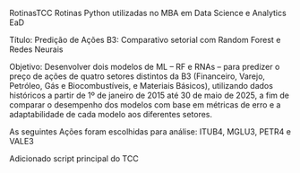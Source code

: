 RotinasTCC
Rotinas Python utilizadas no MBA em Data Science e Analytics EaD

Título: Predição de Ações B3: Comparativo setorial com Random Forest e Redes Neurais

Objetivo: Desenvolver dois modelos de ML – RF e RNAs – para predizer o preço de ações de quatro setores distintos da B3 (Financeiro, Varejo, Petróleo, Gás e Biocombustíveis, e Materiais Básicos), utilizando dados históricos a partir de 1º de janeiro de 2015 até 30 de maio de 2025, a fim de comparar o desempenho dos modelos com base em métricas de erro e a adaptabilidade de cada modelo aos diferentes setores.

As seguintes Ações foram escolhidas para análise: ITUB4, MGLU3, PETR4 e VALE3

Adicionado script principal do TCC

